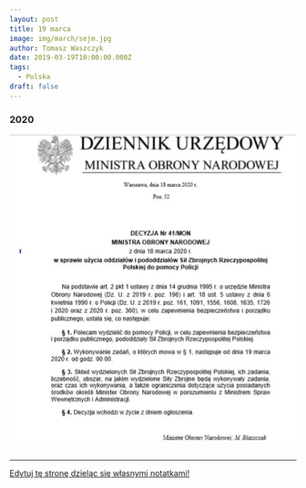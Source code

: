 ```yaml
---
layout: post
title: 19 marca
image: img/march/sejm.jpg
author: Tomasz Waszczyk
date: 2019-03-19T10:00:00.000Z
tags:
  - Polska
draft: false
---
```


### 2020

<img src="./img/march/sejm.jpg"/><br><br>

---

<a href="https://github.com/TomaszWaszczyk/historia.waszczyk.com/edit/master/src/content/march-19.md" target="_blank">Edytuj tę stronę dzieląc się własnymi notatkami!</a>
